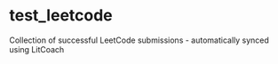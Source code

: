 # test_leetcode
Collection of successful LeetCode submissions - automatically synced using LitCoach
